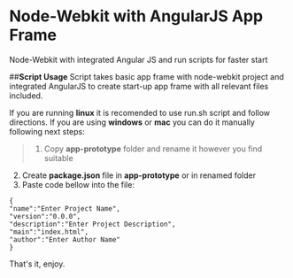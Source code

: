 Node-Webkit with AngularJS App Frame
======================

Node-Webkit with integrated Angular JS and run scripts for faster start

##**Script Usage**
Script takes basic app frame with node-webkit project and integrated AngularJS to create start-up app frame with all relevant files included. 

If you are running **linux** it is recomended to use run.sh script and follow directions.
If you are using **windows** or **mac** you can do it manually following next steps:
> 1. Copy **app-prototype** folder and rename it however you find suitable
2. Create **package.json** file in **app-prototype** or in renamed folder  
3. Paste code bellow into the file:
```
{
"name":"Enter Project Name",
"version":"0.0.0",
"description":"Enter Project Description",
"main":"index.html",
"author":"Enter Author Name"
}
```
That's it, enjoy.
